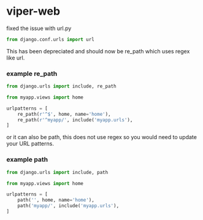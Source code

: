 # viper-web

fixed the issue with url.py

```python
from django.conf.urls import url
```

This has been depreciated and should now be re_path which uses regex like url.

### example re_path
```python
from django.urls import include, re_path

from myapp.views import home

urlpatterns = [
    re_path(r'^$', home, name='home'),
    re_path(r'^myapp/', include('myapp.urls'),
]
```

or it can also be path, this does not use regex so you would need to update your URL patterns.

### example path

```python
from django.urls import include, path

from myapp.views import home

urlpatterns = [
    path('', home, name='home'),
    path('myapp/', include('myapp.urls'),
]
```
